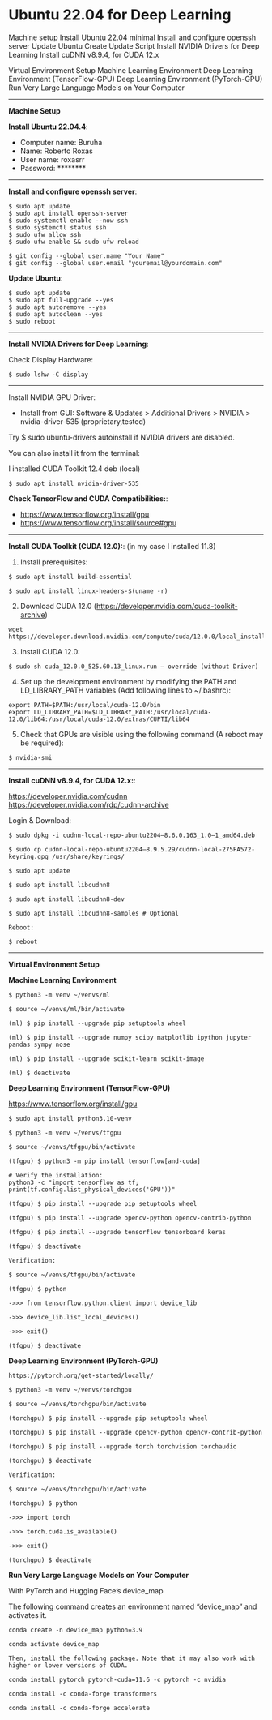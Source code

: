 # Ubuntu 22.04 for Deep Learning

Machine setup
Install Ubuntu 22.04 minimal 
Install and configure openssh server
Update Ubuntu
Create Update Script
Install NVIDIA Drivers for Deep Learning
Install cuDNN v8.9.4, for CUDA 12.x

Virtual Environment Setup
Machine Learning Environment
Deep Learning Environment (TensorFlow-GPU)
Deep Learning Environment (PyTorch-GPU)
Run Very Large Language Models on Your Computer

----------------------------------------------------------------------------------------------------

**Machine Setup**

**Install Ubuntu 22.04.4**:

- Computer name: Buruha
- Name: Roberto Roxas
- User name: roxasrr
- Password: ********

----------------------------------------------------------------------------------------------------

**Install and configure openssh server**:

```
$ sudo apt update
$ sudo apt install openssh-server
$ sudo systemctl enable --now ssh
$ sudo systemctl status ssh
$ sudo ufw allow ssh
$ sudo ufw enable && sudo ufw reload

$ git config --global user.name "Your Name"
$ git config --global user.email "youremail@yourdomain.com"
```

**Update Ubuntu**:

```
$ sudo apt update
$ sudo apt full-upgrade --yes
$ sudo apt autoremove --yes
$ sudo apt autoclean --yes
$ sudo reboot
```
----------------------------------------------------------------------------------------------------

**Install NVIDIA Drivers for Deep Learning**:

Check Display Hardware:

```
$ sudo lshw -C display
```

----------------------------------------------------------------------------------------------------

Install NVIDIA GPU Driver:

- Install from GUI: Software & Updates > Additional Drivers > NVIDIA > nvidia-driver-535 (proprietary,tested)

Try $ sudo ubuntu-drivers autoinstall if NVIDIA drivers are disabled.

You can also install it from the terminal:

I installed CUDA Toolkit 12.4 deb (local)

```
$ sudo apt install nvidia-driver-535
```

**Check TensorFlow and CUDA Compatibilities:**:

- https://www.tensorflow.org/install/gpu
- https://www.tensorflow.org/install/source#gpu

----------------------------------------------------------------------------------------------------

**Install CUDA Toolkit (CUDA 12.0):**: (in my case I installed 11.8)

1. Install prerequisites:

```
$ sudo apt install build-essential

$ sudo apt install linux-headers-$(uname -r)
```

2. Download CUDA 12.0 (https://developer.nvidia.com/cuda-toolkit-archive)

```
wget https://developer.download.nvidia.com/compute/cuda/12.0.0/local_installers/cuda_12.0.0_525.60.13_linux.run
```

3. Install CUDA 12.0:

```
$ sudo sh cuda_12.0.0_525.60.13_linux.run — override (without Driver)
```

4. Set up the development environment by modifying the PATH and LD_LIBRARY_PATH variables (Add following lines to ~/.bashrc):

```
export PATH=$PATH:/usr/local/cuda-12.0/bin
export LD_LIBRARY_PATH=$LD_LIBRARY_PATH:/usr/local/cuda-12.0/lib64:/usr/local/cuda-12.0/extras/CUPTI/lib64
```

5. Check that GPUs are visible using the following command (A reboot may be required):

```
$ nvidia-smi
```
----------------------------------------------------------------------------------------------------

**Install cuDNN v8.9.4, for CUDA 12.x:**:

https://developer.nvidia.com/cudnn
https://developer.nvidia.com/rdp/cudnn-archive

Login & Download:

```
$ sudo dpkg -i cudnn-local-repo-ubuntu2204–8.6.0.163_1.0–1_amd64.deb

$ sudo cp cudnn-local-repo-ubuntu2204–8.9.5.29/cudnn-local-275FA572-keyring.gpg /usr/share/keyrings/

$ sudo apt update

$ sudo apt install libcudnn8

$ sudo apt install libcudnn8-dev

$ sudo apt install libcudnn8-samples # Optional

Reboot:

$ reboot
```
----------------------------------------------------------------------------------------------------
**Virtual Environment Setup**

**Machine Learning Environment**

```
$ python3 -m venv ~/venvs/ml

$ source ~/venvs/ml/bin/activate

(ml) $ pip install --upgrade pip setuptools wheel

(ml) $ pip install --upgrade numpy scipy matplotlib ipython jupyter pandas sympy nose

(ml) $ pip install --upgrade scikit-learn scikit-image

(ml) $ deactivate

```
**Deep Learning Environment (TensorFlow-GPU)**

https://www.tensorflow.org/install/gpu

```
$ sudo apt install python3.10-venv

$ python3 -m venv ~/venvs/tfgpu

$ source ~/venvs/tfgpu/bin/activate

(tfgpu) $ python3 -m pip install tensorflow[and-cuda]

# Verify the installation:
python3 -c "import tensorflow as tf; print(tf.config.list_physical_devices('GPU'))"

(tfgpu) $ pip install --upgrade pip setuptools wheel

(tfgpu) $ pip install --upgrade opencv-python opencv-contrib-python

(tfgpu) $ pip install --upgrade tensorflow tensorboard keras

(tfgpu) $ deactivate

Verification:

$ source ~/venvs/tfgpu/bin/activate

(tfgpu) $ python

->>> from tensorflow.python.client import device_lib

->>> device_lib.list_local_devices()

->>> exit()

(tfgpu) $ deactivate
```

**Deep Learning Environment (PyTorch-GPU)**

```
https://pytorch.org/get-started/locally/

$ python3 -m venv ~/venvs/torchgpu

$ source ~/venvs/torchgpu/bin/activate

(torchgpu) $ pip install --upgrade pip setuptools wheel

(torchgpu) $ pip install --upgrade opencv-python opencv-contrib-python

(torchgpu) $ pip install --upgrade torch torchvision torchaudio

(torchgpu) $ deactivate

Verification:

$ source ~/venvs/torchgpu/bin/activate

(torchgpu) $ python

->>> import torch

->>> torch.cuda.is_available()

->>> exit()

(torchgpu) $ deactivate

```
**Run Very Large Language Models on Your Computer**

With PyTorch and Hugging Face’s device_map

The following command creates an environment named “device_map” and activates it.

```
conda create -n device_map python=3.9

conda activate device_map

Then, install the following package. Note that it may also work with higher or lower versions of CUDA.

conda install pytorch pytorch-cuda=11.6 -c pytorch -c nvidia

conda install -c conda-forge transformers

conda install -c conda-forge accelerate

```
